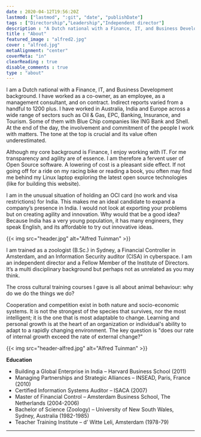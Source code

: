 ```yaml
---
date : 2020-04-12T19:56:20Z
lastmod: ["lastmod", ":git", "date", "publishDate"]
tags : ["Directorship","Leadership","Independent director"]
description : "A Dutch national with a Finance, IT, and Business Development background looking for a new leadership position."
title : "About"
featured_image : "alfred2.jpg"
cover : "alfred.jpg"
metaAlignment: "center"
coverMeta: "in"
clearReading : true
disable_comments : true
type : "about"
---
```



I am a Dutch national with a Finance, IT, and Business Development background. I have worked as a co-owner, as an employee, as a management consultant, and on contract. Indirect reports varied from a handful to 1200 plus. I have worked in Australia, India and Europe across a wide range of sectors such as Oil & Gas, EPC, Banking, Insurance, and Tourism. Some of them with Blue Chip companies like ING Bank and Shell. At the end of the day, the involvement and commitment of the people I work with matters. The tone at the top is crucial and its value often underestimated.

Although my core background is Finance, I enjoy working with IT. For me transparency and agility are of essence. I am therefore a fervent user of Open Source software. A lowering of cost is a pleasant side effect. If not going off for a ride on my racing bike or reading a book, you often may find me behind my Linux laptop exploring the latest open source technologies (like for building this website).



I am in the unusual situation of holding an OCI card (no work and visa restrictions) for India.  This makes me an ideal candidate to expand a company’s presence in India. I would not look at exporting your problems but on creating agility and innovation. Why would that be a good idea? Because India has a very young population, it has many engineers, they speak English, and its affordable to try out innovative ideas.

{{< img src="header.jpg" alt="Alfred Tuinman" >}}

I am trained as a zoologist (B.Sc.) in Sydney, a Financial Controller in Amsterdam, and an Information Security auditor (CISA) in cyberspace. I am an independent director and a Fellow Member of the Institute of Directors. It’s a multi disciplinary background but perhaps not as unrelated as you may think. 

The cross cultural training courses I gave is all about animal behaviour: why do we do the things we do?

Cooperation and competition exist in both nature and socio-economic systems. It is not the strongest of the species that survives, nor the most intelligent; it is the one that is most adaptable to change. Learning and personal growth is at the heart of an organization or individual's ability to adapt to a rapidly changing environment. The key question is "does our rate of internal growth exceed the rate of external change?"

{{< img src="header-alfred.jpg" alt="Alfred Tuinman" >}}

**Education**

* Building a Global Enterprise in India – Harvard Business School (2011)
* Managing Partnerships and Strategic Alliances – INSEAD, Paris, France (2010)
* Certified Information Systems Auditor – ISACA (2007)
* Master of Financial Control – Amsterdam Business School, The Netherlands (2004-2006)
* Bachelor of Science (Zoology) – University of New South Wales, Sydney, Australia (1982-1985)
* Teacher Training Institute – d’ Witte Leli, Amsterdam (1978-79)

---

